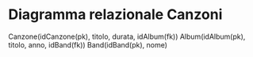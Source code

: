 # Diagramma relazionale Canzoni

Canzone(idCanzone(pk), titolo, durata, idAlbum(fk))
Album(idAlbum(pk), titolo, anno, idBand(fk))
Band(idBand(pk), nome)
